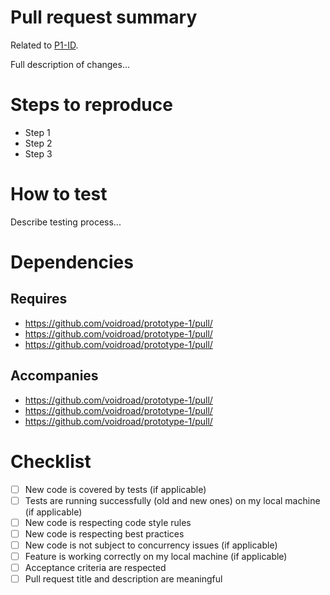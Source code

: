 # Pull request summary

Related to [P1-ID](https://voidroad.atlassian.net/browse/P1-ID).

Full description of changes...

# Steps to reproduce

 - Step 1
 - Step 2
 - Step 3

# How to test

Describe testing process...

# Dependencies

## Requires

 - [https://github.com/voidroad/prototype-1/pull/<ID>](https://github.com/voidroad/prototype-1/pull/<ID>)
 - [https://github.com/voidroad/prototype-1/pull/<ID>](https://github.com/voidroad/prototype-1/pull/<ID>)
 - [https://github.com/voidroad/prototype-1/pull/<ID>](https://github.com/voidroad/prototype-1/pull/<ID>)

## Accompanies

 - [https://github.com/voidroad/prototype-1/pull/<ID>](https://github.com/voidroad/prototype-1/pull/<ID>)
 - [https://github.com/voidroad/prototype-1/pull/<ID>](https://github.com/voidroad/prototype-1/pull/<ID>)
 - [https://github.com/voidroad/prototype-1/pull/<ID>](https://github.com/voidroad/prototype-1/pull/<ID>)

# Checklist

- [ ] New code is covered by tests (if applicable)
- [ ] Tests are running successfully (old and new ones) on my local machine (if applicable)
- [ ] New code is respecting code style rules
- [ ] New code is respecting best practices
- [ ] New code is not subject to concurrency issues (if applicable)
- [ ] Feature is working correctly on my local machine (if applicable)
- [ ] Acceptance criteria are respected
- [ ] Pull request title and description are meaningful
